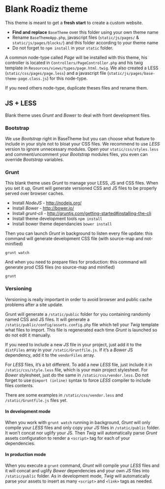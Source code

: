 # Blank Roadiz theme

This theme is meant to get a **fresh start** to create a custom website.

* **Find and replace** `BaseTheme` over this folder using your own theme name
* Rename `BaseThemeApp.php`, javascript files (`static/js/pages/` & `static/js/pages/blocks/`) and this folder according to your theme name
* Do not forget to `npm install` in your `static` folder.

A common node-type called *Page* will be installed with this theme, his controller is located 
in `Controllers/PageController.php` and his twig template in `Resources/views/types/page.html.twig`.
We also created a LESS (`static/css/pages/page.less`) and a javascript file (`static/js/pages/base-theme-page.class.js`) for this node-type.

If you need others node-type, duplicate theses files and rename them.

## JS + LESS

Blank theme uses *Grunt* and *Bower* to deal with front development files.

### Bootstrap

We use *Bootstrap* right in BaseTheme but you can choose what feature to include in your style not to bloat your CSS files. We recommend to use *LESS* version to ignore unnecessary modules.
Open your `static/css/styles.less` and comment/uncomment your *Bootstrap*
modules files, you even can override *Bootstrap* variables.

### Grunt

This blank theme uses *Grunt* to manage your LESS, JS and CSS files. 
When you set it up, Grunt will generate versioned CSS and JS files to 
be properly served over browser caches.

* Install *NodeJS* - http://nodejs.org/
* Install *Bower* - http://bower.io/
* Install *grunt-cli* - http://gruntjs.com/getting-started#installing-the-cli
* Install theme development tools `npm install`
* Install bower theme dependancies `bower install`

Then you can launch *Grunt* in background to listen every file update: this command will
generate development CSS file (with source-map and not-minified)

```shell
grunt watch
```

And when you need to prepare files for production: this command will generate prod CSS
files (no source-map and minified)

```shell
grunt
```

### Versioning

Versioning is really important in order to avoid browser and public cache problems after
a site update.

Grunt will generate a `/static/public` folder for you containing randomly named CSS and JS files.
It will generate a `/static/public/config/assets.config.php` file which tell
your *Twig* template what files to import. This file is regenerated each time *Grunt* is launched
so do not edit it manually.

If you need to include a new *JS* file in your project, just add it to the `distFiles` array
in your `/static/Gruntfile.js`. If it’s a *Bower* JS dependency, add it to the `vendorFiles` array.

For *LESS* files, it’s a bit different. To add a new *LESS* file, just include it in `/static/css/style.less`
file, which is your main project stylesheet. For *Bower* stylesheet, just do the same in `/static/css/vendor.less`.
Do not forget to use `@import (inline)` syntax to force *LESS* compiler to include files contents.

There are some examples in `/static/css/vendor.less` and `/static/Gruntfile.js` files yet.

#### In development mode

When you work with `grunt watch` running in background, *Grunt* will only compile your *LESS* files
and only copy your *JS* files in `/static/public` folder.
It won’t concat nor uglify your JS. Then *Twig* will automatically parse
*Grunt* assets configuration to render a `<script>` tag for each of your dependencies.

#### In production mode

When you execute a `grunt` command, *Grunt* will compile your *LESS* files
and it will concat and uglify *Bower* dependencies and your own *JS* files into
`/static/public` folder. As in development mode, *Twig* will automatically parse your assets to
insert as many `<script>` and `<link>` tags as needed.
